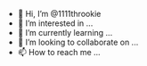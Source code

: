 - 👋 Hi, I’m @1111throokie
- 👀 I’m interested in ...
- 🌱 I’m currently learning ...
- 💞️ I’m looking to collaborate on ...
- 📫 How to reach me ...

<!---
1111throokie/1111throokie is a ✨ special ✨ repository because its `README.md` (this file) appears on your GitHub profile.
You can click the Preview link to take a look at your changes.
--->
